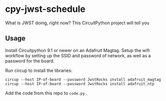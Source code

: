 # cpy-jwst-schedule
What is JWST doing, right now? This CircuitPython project will tell you

## Usage

Install Circuitpython 9.1 or newer on an Adafruit Magtag. Setup the wifi workflow by setting up the SSID and password of network, as well as a password for the board.

Run circup to install the libraries:
```
circup --host IP-of-board --password JwstRocks install adafruit_magtag
circup --host IP-of-board --password JwstRocks install adafruit_ntp
```

Add the code from this repo to ``code.py`` .
